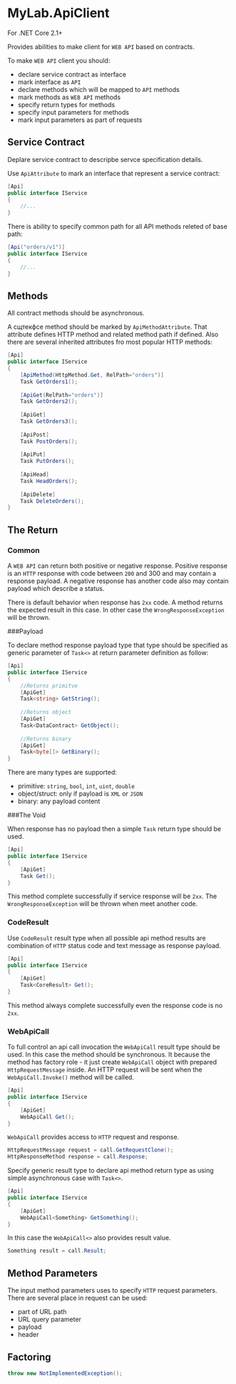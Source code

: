 # MyLab.ApiClient
For .NET Core 2.1+

Provides abilities to make client for `WEB API` based on contracts.

To make `WEB API` client you should:
* declare service contract as interface
* mark interface as `API`
* declare methods which will be mapped to `API` methods
* mark methods as `WEB API` methods
* specify return types for methods
* specify input parameters for methods
* mark input parameters as part of requests

## Service Contract

Deplare service contract to descripbe servce specification details.

Use `ApiAttribute` to mark an interface that represent a service contract:

```C#
[Api]
public interface IService
{
    //...
}
```
There is ability to specify common path for all API methods releted of base path:

```C#
[Api("orders/v1")]
public interface IService
{
    //...
}
```

## Methods

All contract methods should be asynchronous. 

A сщтекфсе method should be marked by `ApiMethodAttribute`. That attribute defines HTTP method and related method path if defined. Also there are several inherited attributes fro most popular HTTP methods:

```C#
[Api]
public interface IService
{
    [ApiMethod(HttpMethod.Get, RelPath="orders")]
    Task GetOrders1();
    
    [ApiGet(RelPath="orders")]
    Task GetOrders2();
    
    [ApiGet]
    Task GetOrders3();
    
    [ApiPost]
    Task PostOrders();
    
    [ApiPut]
    Task PutOrders();
    
    [ApiHead]
    Task HeadOrders();
    
    [ApiDelete]
    Task DeleteOrders();
}
```

## The Return

### Common

A `WEB API` can return both positive or negative response. Positive response is an `HTTP` response with code between `200` and 300 and may contain a response payload. A negative response has another code also may contain payload which describe a status.

There is default behavior when response has `2xx` code. A method returns the expected result in this case. In other case the `WrongResponseException` will be thrown.

###Payload

To declare method response payload type that type should be specified as generic parameter of `Task<>` at return parameter definition as follow:

```C#
[Api]
public interface IService
{
    //Returns primitve
    [ApiGet]
    Task<string> GetString();
    
    //Returns object
    [ApiGet]
    Task<DataContract> GetObject();
    
    //Returns binary
    [ApiGet]
    Task<byte[]> GetBinary();
}
```

There are many types are supported:
* primitive: `string`, `bool`, `int`, `uint`, `double`
* object/struct: only if payload is `XML` or `JSON`
* binary: any payload content

###The Void

When response has no payload then a simple `Task` return type should be used.

```C#
[Api]
public interface IService
{   
    [ApiGet]
    Task Get();
}
```

This method complete successfully if service response will be `2xx`. The  `WrongResponseException` will be thrown when meet another code.

### CodeResult

Use `CodeResult` result type when all possible api method results are combination of `HTTP` status code and text message as response payload.

```C#
[Api]
public interface IService
{   
    [ApiGet]
    Task<CoreResult> Get();
}
```

This method always complete successfully even the response code is no `2xx`. 

### WebApiCall

To full control an api call invocation the `WebApiCall` result type should be used. In this case the method should be synchronous. It because the method has factory role - it just create `WebApiCall` object with prepared `HttpRequestMessage` inside. An HTTP request will be sent when the `WebApiCall.Invoke()` method will be called.

```C#
[Api]
public interface IService
{   
    [ApiGet]
    WebApiCall Get();
}
```

`WebApiCall` provides access to `HTTP` request and response.  

```C#
HttpRequestMessage request = call.GetRequestClone();
HttpResponseMethod response = call.Response;
```

Specify generic result type to declare api method return type as using simple asynchronous case with `Task<>`. 

```C#
[Api]
public interface IService
{   
    [ApiGet]
    WebApiCall<Something> GetSomething();
}
```

In this case the `WebApiCall<>` also provides result value. 

```C#
Something result = call.Result;
```

## Method Parameters
The input method parameters uses to specify `HTTP` request parameters. There are several place in request can be used:

* part of URL path 
* URL query parameter
* payload
* header

## Factoring
```C#
throw new NotImplementedException();
```
